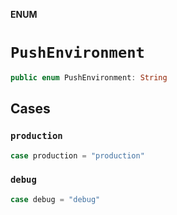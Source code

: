 **ENUM**

# `PushEnvironment`

```swift
public enum PushEnvironment: String
```

## Cases
### `production`

```swift
case production = "production"
```

### `debug`

```swift
case debug = "debug"
```
